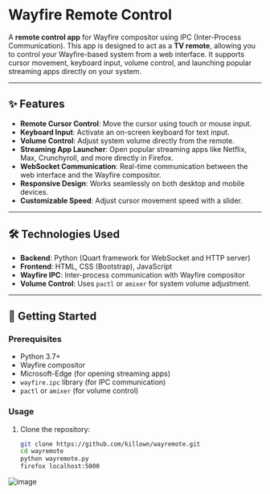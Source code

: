 # Wayfire Remote Control

A **remote control app** for Wayfire compositor using IPC (Inter-Process Communication). This app is designed to act as a **TV remote**, allowing you to control your Wayfire-based system from a web interface. It supports cursor movement, keyboard input, volume control, and launching popular streaming apps directly on your system.

---

## ✨ Features

- **Remote Cursor Control**: Move the cursor using touch or mouse input.
- **Keyboard Input**: Activate an on-screen keyboard for text input.
- **Volume Control**: Adjust system volume directly from the remote.
- **Streaming App Launcher**: Open popular streaming apps like Netflix, Max, Crunchyroll, and more directly in Firefox.
- **WebSocket Communication**: Real-time communication between the web interface and the Wayfire compositor.
- **Responsive Design**: Works seamlessly on both desktop and mobile devices.
- **Customizable Speed**: Adjust cursor movement speed with a slider.

---

## 🛠️ Technologies Used

- **Backend**: Python (Quart framework for WebSocket and HTTP server)
- **Frontend**: HTML, CSS (Bootstrap), JavaScript
- **Wayfire IPC**: Inter-process communication with Wayfire compositor
- **Volume Control**: Uses `pactl` or `amixer` for system volume adjustment.

---

## 🚀 Getting Started

### Prerequisites

- Python 3.7+
- Wayfire compositor
- Microsoft-Edge (for opening streaming apps)
- `wayfire.ipc` library (for IPC communication)
- `pactl` or `amixer` (for volume control)

### Usage

1. Clone the repository:
   ```bash
   git clone https://github.com/killown/wayremote.git
   cd wayremote
   python wayremote.py
   firefox localhost:5000
   
![image](https://github.com/user-attachments/assets/0f13a527-9753-4a04-b786-e7eb95c485f7)



